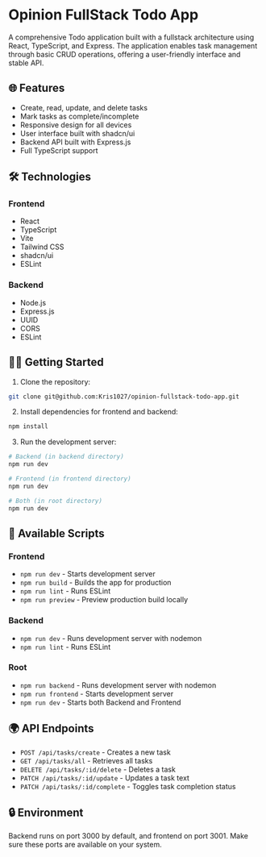 # Opinion FullStack Todo App

A comprehensive Todo application built with a fullstack architecture using React, TypeScript, and Express. The application enables task management through basic CRUD operations, offering a user-friendly interface and stable API.

## 🌐 Features

-   Create, read, update, and delete tasks
-   Mark tasks as complete/incomplete
-   Responsive design for all devices
-   User interface built with shadcn/ui
-   Backend API built with Express.js
-   Full TypeScript support

## 🛠️ Technologies

### Frontend

-   React
-   TypeScript
-   Vite
-   Tailwind CSS
-   shadcn/ui
-   ESLint

### Backend

-   Node.js
-   Express.js
-   UUID
-   CORS
-   ESLint

## 🏃‍♂️ Getting Started

1. Clone the repository:

```bash
git clone git@github.com:Kris1027/opinion-fullstack-todo-app.git
```

2. Install dependencies for frontend and backend:

```bash
npm install
```

3. Run the development server:

```bash
# Backend (in backend directory)
npm run dev

# Frontend (in frontend directory)
npm run dev

# Both (in root directory)
npm run dev
```

## 🔧 Available Scripts

### Frontend

-   `npm run dev` - Starts development server
-   `npm run build` - Builds the app for production
-   `npm run lint` - Runs ESLint
-   `npm run preview` - Preview production build locally

### Backend

-   `npm run dev` - Runs development server with nodemon
-   `npm run lint` - Runs ESLint

### Root

-   `npm run backend` - Runs development server with nodemon
-   `npm run frontend` - Starts development server
-   `npm run dev` - Starts both Backend and Frontend

## 🌍 API Endpoints

-   `POST /api/tasks/create` - Creates a new task
-   `GET /api/tasks/all` - Retrieves all tasks
-   `DELETE /api/tasks/:id/delete` - Deletes a task
-   `PATCH /api/tasks/:id/update` - Updates a task text
-   `PATCH /api/tasks/:id/complete` - Toggles task completion status

## 🔒 Environment

Backend runs on port 3000 by default, and frontend on port 3001. Make sure these ports are available on your system.
